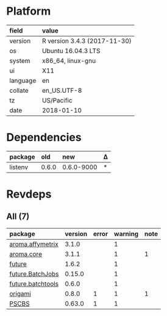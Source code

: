# Platform

|field    |value                        |
|:--------|:----------------------------|
|version  |R version 3.4.3 (2017-11-30) |
|os       |Ubuntu 16.04.3 LTS           |
|system   |x86_64, linux-gnu            |
|ui       |X11                          |
|language |en                           |
|collate  |en_US.UTF-8                  |
|tz       |US/Pacific                   |
|date     |2018-01-10                   |

# Dependencies

|package |old   |new        |Δ  |
|:-------|:-----|:----------|:--|
|listenv |0.6.0 |0.6.0-9000 |*  |

# Revdeps

## All (7)

|package                                           |version |error |warning |note |
|:-------------------------------------------------|:-------|:-----|:-------|:----|
|[aroma.affymetrix](problems.md#aromaaffymetrix)   |3.1.0   |      |1       |     |
|[aroma.core](problems.md#aromacore)               |3.1.1   |      |1       |1    |
|[future](problems.md#future)                      |1.6.2   |      |1       |     |
|[future.BatchJobs](problems.md#futurebatchjobs)   |0.15.0  |      |1       |     |
|[future.batchtools](problems.md#futurebatchtools) |0.6.0   |      |1       |     |
|[origami](problems.md#origami)                    |0.8.0   |1     |1       |1    |
|[PSCBS](problems.md#pscbs)                        |0.63.0  |1     |1       |     |

